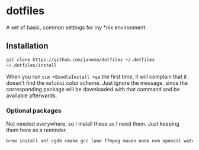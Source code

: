 # dotfiles
A set of basic, common settings for my \*nix environment.


## Installation

```sh
git clone https://github.com/janoma/dotfiles ~/.dotfiles
~/.dotfiles/install
```

When you run `vim +BundleInstall +qa` the first time, it will complain that it
doesn't find the `molokai` color scheme. Just ignore the message, since the
corresponding package will be downloaded with that command and be available
afterwards.

### Optional packages
Not needed everywhere, so I install these as I need them. Just keeping them here
as a reminder.

```sh
brew install ant cgdb cmake gcc lame ffmpeg maven node nvm openssl watch x264 x265 yarn
```
